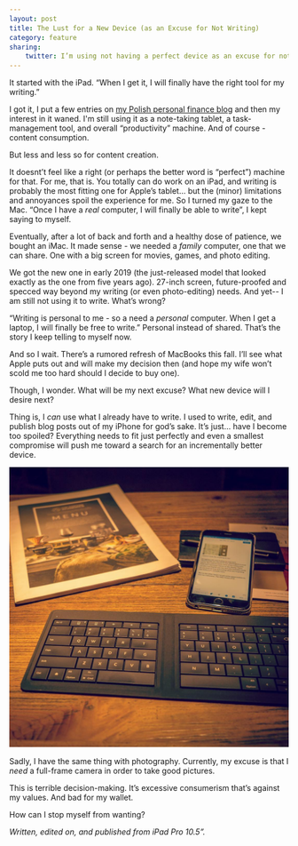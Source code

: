 ```yaml
---
layout: post
title: The Lust for a New Device (as an Excuse for Not Writing)
category: feature
sharing:
    twitter: I’m using not having a perfect device as an excuse for not being creative. Sounds familiar?
---
```


It started with the iPad. “When I get it, I will finally have the right tool for my writing.”

I got it, I put a few entries on [my Polish personal finance blog](https://metafinanse.pl) and then my interest in it waned. I'm still using it as a note-taking tablet, a task-management tool, and overall “productivity” machine. And of course - content consumption.

But less and less so for content creation.

It doesnt’t feel like a right (or perhaps the better word is “perfect”) machine for that. For me, that is. You totally can do work on an iPad, and writing is probably the most fitting one for Apple’s tablet... but the (minor) limitations and annoyances spoil the experience for me. So I turned my gaze to the Mac. “Once I have a *real* computer, I will finally be able to write”, I kept saying to myself.

Eventually, after a lot of back and forth and a healthy dose of patience, we bought an iMac. It made sense - we needed a *family* computer, one that we can share. One with a big screen for movies, games, and photo editing.

We got the new one in early 2019 (the just-released model that looked exactly as the one from five years ago). 27-inch screen, future-proofed and specced way beyond my writing (or even photo-editing) needs. And yet-- I am still not using it to write. What’s wrong?

“Writing is personal to me - so a need a *personal* computer. When I get a laptop, I will finally be free to write.” Personal instead of shared. That’s the story I keep telling to myself now.

And so I wait. There’s a rumored refresh of MacBooks this fall. I’ll see what Apple puts out and will make my decision then (and hope my wife won’t scold me too hard should I decide to buy one).

Though, I wonder. What will be my next excuse? What new device will I desire next?

Thing is, I *can* use what I already have to write. I used to write, edit, and publish blog posts out of my iPhone for god’s sake. It’s just... have I become too spoiled? Everything needs to fit just perfectly and even a smallest compromise will push me toward a search for an incrementally better device.

![iPhone 6S Plus with Microsoft Foldable Keyboard](7870bd45459d3640da5dc606585be65c.jpeg)

Sadly, I have the same thing with photography. Currently, my excuse is that I *need* a full-frame camera in order to take good pictures.

This is terrible decision-making. It’s excessive consumerism that’s against my values. And bad for my wallet.

How can I stop myself from wanting?

*Written, edited on, and published from iPad Pro 10.5”.*